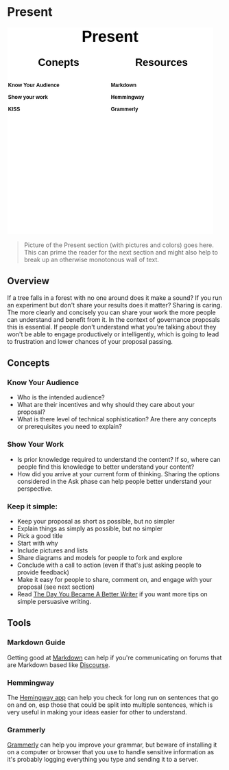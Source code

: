 # Present 

![](img/cag-map-0.0.3-present.png)

> Picture of the Present section (with pictures and colors) goes here. This can prime the reader for the next section and might also help to break up an otherwise monotonous wall of text.

## Overview

If a tree falls in a forest with no one around does it make a sound? If you run an experiment but don't share your results does it matter? Sharing is caring. The more clearly and concisely you can share your work the more people can understand and benefit from it. In the context of governance proposals this is essential. If people don't understand what you're talking about they won't be able to engage productively or intelligently, which is going to lead to frustration and lower chances of your proposal passing.

## Concepts

### Know Your Audience

- Who is the intended audience?
- What are their incentives and why should they care about your proposal?
- What is there level of technical sophistication? Are there any concepts or prerequisites you need to explain?

### Show Your Work

- Is prior knowledge required to understand the content? If so, where can people find this knowledge to better understand your content?
- How did you arrive at your current form of thinking. Sharing the options considered in the Ask phase can help people better understand your perspective.

### Keep it simple:

- Keep your proposal as short as possible, but no simpler
- Explain things as simply as possible, but no simpler
- Pick a good title
- Start with why
- Include pictures and lists
- Share diagrams and models for people to fork and explore
- Conclude with a call to action (even if that's just asking people to provide feedback)
- Make it easy for people to share, comment on, and engage with your proposal (see next section)
- Read [The Day You Became A Better Writer](https://www.scottadamssays.com/2015/08/22/the-day-you-became-a-better-writer-2nd-look/) if you want more tips on simple persuasive writing.

## Tools

### Markdown Guide

Getting good at [Markdown](https://www.markdownguide.org/) can help if you're communicating on forums that are Markdown based like [Discourse](https://www.discourse.org/).

### Hemmingway

The [Hemingway app](https://hemingwayapp.com/) can help you check for long run on sentences that go on and on, esp those that could be split into multiple sentences, which is very useful in making your ideas easier for other to understand.

### Grammerly

[Grammerly](https://www.grammarly.com/) can help you improve your grammar, but beware of installing it on a computer or browser that you use to handle sensitive information as it's probably logging everything you type and sending it to a server.


